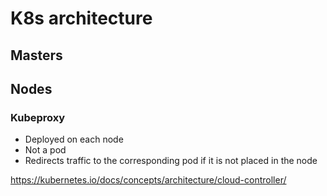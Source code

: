 # K8s architecture

## Masters

## Nodes

### Kubeproxy

* Deployed on each node
* Not a pod
* Redirects traffic to the corresponding pod if it is not placed in the node

https://kubernetes.io/docs/concepts/architecture/cloud-controller/